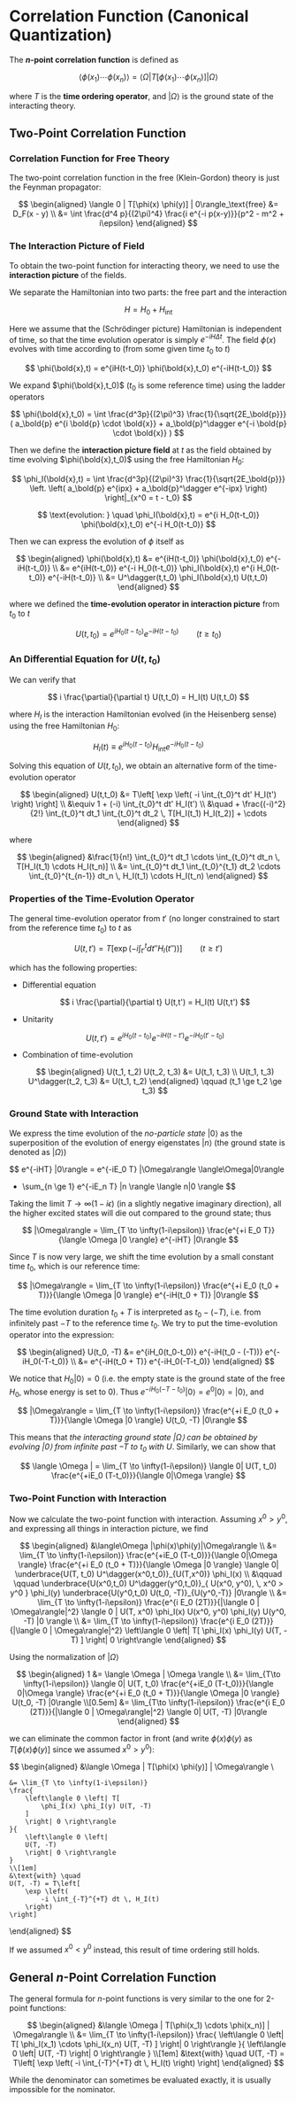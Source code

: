 # Correlation Function (Canonical Quantization)

The **$n$-point correlation function** is defined as

$$
\langle \phi(x_1) \cdots \phi(x_n) \rangle
= \langle \Omega| T [\phi(x_1) \cdots \phi(x_n)] |\Omega \rangle
$$

where $T$ is the **time ordering operator**, and $|\Omega\rangle$ is the ground state of the interacting theory.

## Two-Point Correlation Function

### Correlation Function for Free Theory

The two-point correlation function in the free (Klein-Gordon) theory is just the Feynman propagator:

$$
\begin{aligned}
    \langle 0 | T[\phi(x) \phi(y)] | 0\rangle_\text{free}
    &= D_F(x - y)
    \\
    &= \int \frac{d^4 p}{(2\pi)^4}
    \frac{i e^{-i p(x-y)}}{p^2 - m^2 + i\epsilon}
\end{aligned}
$$

### The Interaction Picture of Field

To obtain the two-point function for interacting theory, we need to use the **interaction picture** of the fields. 

We separate the Hamiltonian into two parts: the free part and the interaction

$$
H = H_0 + H_\text{int}
$$

Here we assume that the (Schrödinger picture) Hamiltonian is independent of time, so that the time evolution operator is simply $e^{-iH \Delta t}$. The field $\phi(x)$ evolves with time according to (from some given time $t_0$ to $t$)

$$
\phi(\bold{x},t)
= e^{iH(t-t_0)} \phi(\bold{x},t_0) e^{-iH(t-t_0)}
$$

We expand $\phi(\bold{x},t_0)$ ($t_0$ is some reference time) using the ladder operators

$$
\phi(\bold{x},t_0)
= \int \frac{d^3p}{(2\pi)^3} \frac{1}{\sqrt{2E_\bold{p}}} (
    a_\bold{p} e^{i \bold{p} \cdot \bold{x}}
    + a_\bold{p}^\dagger e^{-i \bold{p} \cdot \bold{x}}
)
$$

Then we define the **interaction picture field** at $t$ as the field obtained by time evolving $\phi(\bold{x},t_0)$ using the free Hamiltonian $H_0$:

$$
\phi_I(\bold{x},t)
= \int \frac{d^3p}{(2\pi)^3} \frac{1}{\sqrt{2E_\bold{p}}} 
\left. \left(
    a_\bold{p} e^{ipx}
    + a_\bold{p}^\dagger e^{-ipx}
\right) \right|_{x^0 = t - t_0}
$$

$$
\text{evolution: } \quad
\phi_I(\bold{x},t) 
= e^{i H_0(t-t_0)} \phi(\bold{x},t_0) e^{-i H_0(t-t_0)}
$$

Then we can express the evolution of $\phi$ itself as

$$
\begin{aligned}
    \phi(\bold{x},t)
    &= e^{iH(t-t_0)} \phi(\bold{x},t_0) e^{-iH(t-t_0)}
    \\
    &= e^{iH(t-t_0)} 
    e^{-i H_0(t-t_0)} \phi_I(\bold{x},t) e^{i H_0(t-t_0)}
    e^{-iH(t-t_0)}
    \\
    &= U^\dagger(t,t_0) \phi_I(\bold{x},t) U(t,t_0)
\end{aligned}
$$

where we defined the **time-evolution operator in interaction picture** from $t_0$ to $t$

$$
U(t,t_0) = e^{i H_0(t-t_0)}
e^{-iH(t-t_0)} \qquad
(t \ge t_0)
$$

### An Differential Equation for $U(t,t_0)$

We can verify that

$$
i \frac{\partial}{\partial t} U(t,t_0)
= H_I(t) U(t,t_0)
$$

where $H_I$ is the interaction Hamiltonian evolved (in the Heisenberg sense) using the free Hamiltonian $H_0$:

$$
H_I(t) \equiv
e^{i H_0(t-t_0)} H_\text{int} e^{-i H_0(t-t_0)}
$$

Solving this equation of $U(t,t_0)$, we obtain an alternative form of the time-evolution operator

$$
\begin{aligned}
    U(t,t_0) &= T\left[
        \exp \left(
            -i \int_{t_0}^t dt' H_I(t')
        \right)
    \right]
    \\
    &\equiv 1
    + (-i) \int_{t_0}^t dt' H_I(t')
    \\ &\quad
    + \frac{(-i)^2}{2!} \int_{t_0}^t dt_1 \int_{t_0}^t dt_2
    \, T[H_I(t_1) H_I(t_2)] + \cdots
\end{aligned}
$$

where

$$
\begin{aligned}
    &\frac{1}{n!} \int_{t_0}^t dt_1 \cdots \int_{t_0}^t dt_n
    \, T[H_I(t_1) \cdots H_I(t_n)]
    \\
    &= \int_{t_0}^t dt_1 \int_{t_0}^{t_1} dt_2 \cdots
    \int_{t_0}^{t_{n-1}} dt_n \, H_I(t_1) \cdots H_I(t_n)
\end{aligned}
$$

### Properties of the Time-Evolution Operator

The general time-evolution operator from $t'$ (no longer constrained to start from the reference time $t_0$) to $t$ as

$$
U(t,t') = T\left[
    \exp \left(
        -i \int_{t'}^t dt'' H_I(t'')
    \right)
\right] \qquad (t \ge t')
$$

which has the following properties:

- Differential equation
    
    $$
    i \frac{\partial}{\partial t} U(t,t')
    = H_I(t) U(t,t')
    $$

- Unitarity

    $$
    U(t,t') = e^{iH_0(t-t_0)}
    e^{-iH(t-t')} e^{-iH_0(t'-t_0)}
    $$

- Combination of time-evolution
    
    $$
    \begin{aligned}
        U(t_1, t_2) U(t_2, t_3) &= U(t_1, t_3)
        \\
        U(t_1, t_3) U^\dagger(t_2, t_3) &= U(t_1, t_2)
    \end{aligned} \qquad
    (t_1 \ge t_2 \ge t_3)
    $$

### Ground State with Interaction

We express the time evolution of the *no-particle state* $|0\rangle$ as the superposition of the evolution of energy eigenstates $|n\rangle$ (the ground state is denoted as $|\Omega\rangle$)

$$
e^{-iHT} |0\rangle
= e^{-iE_0 T} |\Omega\rangle \langle\Omega|0\rangle
+ \sum_{n \ge 1} e^{-iE_n T} |n \rangle \langle n|0 \rangle
$$

Taking the limit $T \to \infty(1-i\epsilon)$ (in a slightly negative imaginary direction), all the higher excited states will die out compared to the ground state; thus

$$
|\Omega\rangle = \lim_{T \to \infty(1-i\epsilon)}
\frac{e^{+i E_0 T}}{\langle \Omega |0 \rangle}
e^{-iHT} |0\rangle
$$

Since $T$ is now very large, we shift the time evolution by a small constant time $t_0$, which is our reference time:

$$
|\Omega\rangle = \lim_{T \to \infty(1-i\epsilon)}
\frac{e^{+i E_0 (t_0 + T)}}{\langle \Omega |0 \rangle}
e^{-iH(t_0 + T)} |0\rangle
$$

The time evolution duration $t_0 + T$ is interpreted as $t_0 - (-T)$, i.e. from infinitely past $-T$ to the reference time $t_0$. We try to put the time-evolution operator into the expression:

$$
\begin{aligned}
    U(t_0, -T) &= e^{iH_0(t_0-t_0)}
    e^{-iH(t_0 - (-T))} e^{-iH_0(-T-t_0)}
    \\
    &= e^{-iH(t_0 + T)} e^{-iH_0(-T-t_0)}
\end{aligned}
$$

We notice that $H_0|0\rangle = 0$ (i.e. the empty state is the ground state of the free $H_0$, whose energy is set to 0). Thus $e^{-iH_0(-T-t_0)} |0\rangle = e^0 |0\rangle = |0\rangle$, and

$$
|\Omega\rangle = \lim_{T \to \infty(1-i\epsilon)}
\frac{e^{+i E_0 (t_0 + T)}}{\langle \Omega |0 \rangle}
U(t_0, -T) |0\rangle
$$

This means that *the interacting ground state $|\Omega\rangle$ can be obtained by evolving $|0\rangle$ from infinite past $-T$ to $t_0$ with $U$*. Similarly, we can show that

$$
\langle \Omega |
= \lim_{T \to \infty(1-i\epsilon)} \langle 0|
U(T, t_0) \frac{e^{+iE_0 (T-t_0)}}{\langle 0|\Omega \rangle}
$$

### Two-Point Function with Interaction

Now we calculate the two-point function with interaction. Assuming $x^0 > y^0$, and expressing all things in interaction picture, we find

$$
\begin{aligned}
    &\langle\Omega |\phi(x)\phi(y)|\Omega\rangle
    \\
    &= \lim_{T \to \infty(1-i\epsilon)}
    \frac{e^{+iE_0 (T-t_0)}}{\langle 0|\Omega \rangle} 
    \frac{e^{+i E_0 (t_0 + T)}}{\langle \Omega |0 \rangle}
    \langle 0| 
    \underbrace{U(T, t_0) U^\dagger(x^0,t_0)}_{U(T,x^0)} 
    \phi_I(x) 
    \\ &\qquad \qquad
    \underbrace{U(x^0,t_0) U^\dagger(y^0,t_0)}_{
        U(x^0, y^0), \, x^0 > y^0
    } \phi_I(y) 
    \underbrace{U(y^0,t_0) U(t_0, -T)}_{U(y^0,-T)} 
    |0\rangle
    \\
    &= \lim_{T \to \infty(1-i\epsilon)}
    \frac{e^{i E_0 (2T)}}{|\langle 0 | \Omega\rangle|^2}
    \langle 0 | 
    U(T, x^0) \phi_I(x) U(x^0, y^0) \phi_I(y) U(y^0, -T) 
    |0 \rangle
    \\
    &= \lim_{T \to \infty(1-i\epsilon)}
    \frac{e^{i E_0 (2T)}}{|\langle 0 | \Omega\rangle|^2}
    \left\langle 0 \left| T[
        \phi_I(x) \phi_I(y) U(T, -T) 
    ]
    \right| 0 \right\rangle
\end{aligned}
$$

Using the normalization of $|\Omega\rangle$

$$
\begin{aligned}
    1 &= \langle \Omega | \Omega \rangle
    \\
    &= \lim_{T\to \infty(1-i\epsilon)}
    \langle 0|
    U(T, t_0) 
    \frac{e^{+iE_0 (T-t_0)}}{\langle 0|\Omega \rangle}
    \frac{e^{+i E_0 (t_0 + T)}}{\langle \Omega |0 \rangle}
    U(t_0, -T) |0\rangle
    \\[0.5em]
    &= \lim_{T\to \infty(1-i\epsilon)}
    \frac{e^{i E_0 (2T)}}{|\langle 0 | \Omega\rangle|^2}
    \langle 0| U(T, -T) |0\rangle
\end{aligned}
$$

we can eliminate the common factor in front (and write $\phi(x)\phi(y)$ as $T[\phi(x)\phi(y)]$ since we assumed $x^0 > y^0$):

$$
\begin{aligned}
    &\langle \Omega | T[\phi(x) \phi(y)] | \Omega\rangle
    \\
    
    &= \lim_{T \to \infty(1-i\epsilon)}
    \frac{
        \left\langle 0 \left| T[
            \phi_I(x) \phi_I(y) U(T, -T) 
        ]
        \right| 0 \right\rangle
    }{
        \left\langle 0 \left| 
        U(T, -T)
        \right| 0 \right\rangle
    }
    \\[1em]
    &\text{with} \quad 
    U(T, -T) = T\left[
        \exp \left(
            -i \int_{-T}^{+T} dt \, H_I(t)
        \right)
    \right]
\end{aligned}
$$

If we assumed $x^0 < y^0$ instead, this result of time ordering still holds. 

## General $n$-Point Correlation Function

The general formula for $n$-point functions is very similar to the one for 2-point functions:

$$
\begin{aligned}
    &\langle \Omega | T[\phi(x_1) \cdots \phi(x_n)] | \Omega\rangle
    \\
    &= \lim_{T \to \infty(1-i\epsilon)}
    \frac{
        \left\langle 0 \left| T[
            \phi_I(x_1) \cdots \phi_I(x_n) U(T, -T) 
        ]
        \right| 0 \right\rangle
    }{
        \left\langle 0 \left| 
        U(T, -T)
        \right| 0 \right\rangle
    }
    \\[1em]
    &\text{with} \quad 
    U(T, -T) = T\left[
        \exp \left(
            -i \int_{-T}^{+T} dt \, H_I(t)
        \right)
    \right]
\end{aligned}
$$

While the denominator can sometimes be evaluated exactly, it is usually impossible for the nominator. 